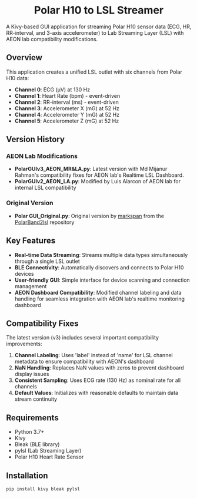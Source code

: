 <h1 align="center">Polar H10 to LSL Streamer</h1>
A Kivy-based GUI application for streaming Polar H10 sensor data (ECG, HR, RR-interval, and 3-axis accelerometer) to Lab Streaming Layer (LSL) with AEON lab compatibility modifications.

## Overview

This application creates a unified LSL outlet with six channels from Polar H10 data:
- **Channel 0**: ECG (µV) at 130 Hz
- **Channel 1**: Heart Rate (bpm) - event-driven
- **Channel 2**: RR-interval (ms) - event-driven  
- **Channel 3**: Accelerometer X (mG) at 52 Hz
- **Channel 4**: Accelerometer Y (mG) at 52 Hz
- **Channel 5**: Accelerometer Z (mG) at 52 Hz

## Version History

### AEON Lab Modifications
- **PolarGUIv3_AEON_MR&LA.py**: Latest version with Md Mijanur Rahman's compatibility fixes for AEON lab's Realtime LSL Dashboard.
- **PolarGUIv2_AEON_LA.py**: Modified by Luis Alarcon of AEON lab for internal LSL compatibility

### Original Version
- **Polar GUI_Original.py**: Original version by [markspan](https://github.com/markspan/PolarBand2lsl/) from the [PolarBand2lsl](https://github.com/markspan/PolarBand2lsl/) repository

## Key Features

- **Real-time Data Streaming**: Streams multiple data types simultaneously through a single LSL outlet
- **BLE Connectivity**: Automatically discovers and connects to Polar H10 devices
- **User-friendly GUI**: Simple interface for device scanning and connection management
- **AEON Dashboard Compatibility**: Modified channel labeling and data handling for seamless integration with AEON lab's realtime monitoring dashboard

## Compatibility Fixes

The latest version (v3) includes several important compatibility improvements:

1. **Channel Labeling**: Uses 'label' instead of 'name' for LSL channel metadata to ensure compatibility with AEON's dashboard
2. **NaN Handling**: Replaces NaN values with zeros to prevent dashboard display issues
3. **Consistent Sampling**: Uses ECG rate (130 Hz) as nominal rate for all channels
4. **Default Values**: Initializes with reasonable defaults to maintain data stream continuity

## Requirements

- Python 3.7+
- Kivy
- Bleak (BLE library)
- pylsl (Lab Streaming Layer)
- Polar H10 Heart Rate Sensor

## Installation

```bash
pip install kivy bleak pylsl
